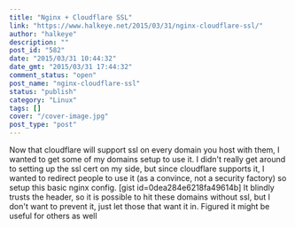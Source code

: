 ```yaml
---
title: "Nginx + Cloudflare SSL"
link: "https://www.halkeye.net/2015/03/31/nginx-cloudflare-ssl/"
author: "halkeye"
description: ""
post_id: "582"
date: "2015/03/31 10:44:32"
date_gmt: "2015/03/31 17:44:32"
comment_status: "open"
post_name: "nginx-cloudflare-ssl"
status: "publish"
category: "Linux"
tags: []
cover: "/cover-image.jpg"
post_type: "post"
---
```


Now that cloudflare will support ssl on every domain you host with them, I wanted to get some of my domains setup to use it. I didn't really get around to setting up the ssl cert on my side, but since cloudflare supports it, I wanted to redirect people to use it (as a convince, not a security factory) so setup this basic nginx config. [gist id=0dea284e6218fa49614b] It blindly trusts the header, so it is possible to hit these domains without ssl, but I don't want to prevent it, just let those that want it in. Figured it might be useful for others as well